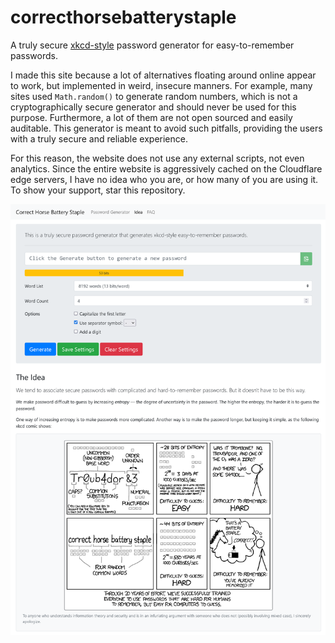 correcthorsebatterystaple
=========================

A truly secure [xkcd-style][1] password generator for easy-to-remember
passwords.

I made this site because a lot of alternatives floating around online appear
to work, but implemented in weird, insecure manners. For example, many sites
used `Math.random()` to generate random numbers, which is not a
cryptographically secure generator and should never be used for this purpose.
Furthermore, a lot of them are not open sourced and easily auditable. This
generator is meant to avoid such pitfalls, providing the users with a truly
secure and reliable experience.

For this reason, the website does not use any external scripts, not even
analytics. Since the entire website is aggressively cached on the Cloudflare
edge servers, I have no idea who you are, or how many of you are using it.
To show your support, star this repository.

![preview](preview.png)

  [1]: https://xkcd.com/936/
